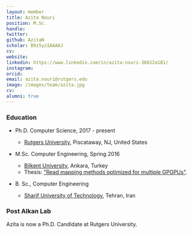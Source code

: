 ```yaml
---
layout: member
title: Azita Nouri
position: M.Sc. 
handle: 
twitter:
github: AzitaN
scholar: B9i5yzIAAAAJ
cv: 
website: 
linkedin: https://www.linkedin.com/in/azita-nouri-36012a181/
instagram:
orcid: 
email: azita.nouri@rutgers.edu
image: /images/team/azita.jpg
cv: 
alumni: true
---
```


### Education

- Ph.D. Computer Science, 2017 - present 
  - [Rutgers University](https://www.cs.rutgers.edu/), Piscataway, NJ, United States

- M.Sc. Computer Engineering, Spring 2016
  - [Bilkent University](http://www.cs.bilkent.edu.tr/), Ankara, Turkey
  - Thesis: ["Read mapping methods optimized for multiple GPGPUs"](https://tez.yok.gov.tr/UlusalTezMerkezi/TezGoster?key=cbOXH84ZayrLjc0tI-QXKm313zgDPsXWtY4hu-zFKttUPjEhkljul_iHa_DlIvfC).

- B. Sc., Computer Engineering
  - [Sharif University of Technology](http://ce.sharif.edu/), Tehran, Iran

### Post Alkan Lab

Azita is now a Ph.D. Candidate at Rutgers University.
